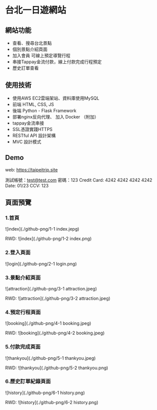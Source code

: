 # 台北一日遊網站

## 網站功能
* 查看、搜尋台北景點
* 個別景點介紹頁面
* 加入會員 可線上預定導覽行程
* 串接Tappay金流付款，線上付款完成行程預定
* 歷史訂單查看


## 使用技術
- 使用AWS EC2雲端架站、資料庫使用MySQL
- 前端 HTML, CSS, JS
- 後端 Python - Flask Framework
- 部署nginx反向代理、 加入 Docker （附加）
- tappay金流串接
- SSL憑證實踐HTTPS
- RESTful API 設計架構
- MVC 設計模式

## Demo
web: https://taipeitrip.site

測試帳號：test@test.com
密碼：123
Credit Card: 4242 4242 4242 4242
Date: 01/23
CCV: 123

## 頁面預覽
### 1.首頁
![index](./github-png/1-1 index.jepg)

RWD:
![index](./github-png/1-2 index.png)

### 2.登入頁面
![login](./github-png/2-1 login.png)

### 3.景點介紹頁面
![attraction](./github-png/3-1 attraction.jpeg)

RWD:
![attraction](./github-png/3-2 attraction.jpeg)

### 4.預定行程頁面
![booking](./github-png/4-1 booking.jpeg)

RWD:
![booking](./github-png/4-2 booking.jpeg)

### 5.付款完成頁面
![thankyou](./github-png/5-1 thankyou.jpeg)

RWD:
![thankyou](./github-png/5-2 thankyou.png)

### 6.歷史訂單紀錄頁面
![history](./github-png/6-1 history.png)

RWD:
![history](./github-png/6-2 history.png)